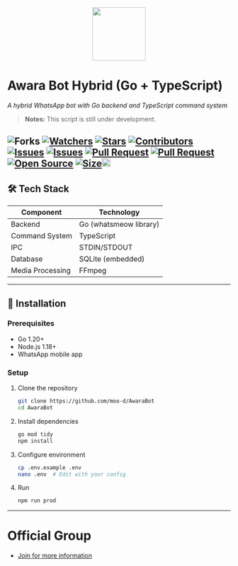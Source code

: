 
<div align="center"><img src="https://files.catbox.moe/ugs4hj.jpg" width="120"></div>

# Awara Bot Hybrid (Go + TypeScript)
 
*A hybrid WhatsApp bot with Go backend and TypeScript command system*
> **Notes:** This script is still under development.

<img title="Forks" src="https://img.shields.io/github/forks/moo-d/AwaraBot?label=Forks&color=blue&style=flat-square"></a>
<a href="https://github.com/moo-d/AwaraBot/watchers"><img title="Watchers" src="https://img.shields.io/github/watchers/moo-d/AwaraBot?label=Watchers&color=green&style=flat-square"></a>
<a href="https://github.com/moo-d/AwaraBot/stargazers"><img title="Stars" src="https://img.shields.io/github/stars/moo-d/AwaraBot?label=Stars&color=yellow&style=flat-square"></a>
<a href="https://github.com/moo-d/AwaraBot/graphs/contributors"><img title="Contributors" src="https://img.shields.io/github/contributors/moo-d/AwaraBot?label=Contributors&color=blue&style=flat-square"></a>
<a href="https://github.com/moo-d/AwaraBot/issues"><img title="Issues" src="https://img.shields.io/github/issues/moo-d/AwaraBot?label=Issues&color=success&style=flat-square"></a>
<a href="https://github.com/moo-d/AwaraBot/issues?q=is%3Aissue+is%3Aclosed"><img title="Issues" src="https://img.shields.io/github/issues-closed/moo-d/AwaraBot?label=Issues&color=red&style=flat-square"></a>
<a href="https://github.com/moo-d/AwaraBot/pulls"><img title="Pull Request" src="https://img.shields.io/github/issues-pr/moo-d/AwaraBot?label=PullRequest&color=success&style=flat-square"></a>
<a href="https://github.com/moo-d/AwaraBot/pulls?q=is%3Apr+is%3Aclosed"><img title="Pull Request" src="https://img.shields.io/github/issues-pr-closed/moo-d/AwaraBot?label=PullRequest&color=red&style=flat-square"></a>
<a href="https://github.com/moo-d/AwaraBot"><img title="Open Source" src="https://badges.frapsoft.com/os/v2/open-source.svg?v=103"></a>
<a href="https://github.com/moo-d/AwaraBot/"><img title="Size" src="https://img.shields.io/github/repo-size/moo-d/AwaraBot?style=flat-square&color=green"></a><a href="https://github.com/moo-d/AwaraBot/graphs/commit-activity"><img height="20" src="https://img.shields.io/badge/Maintained%3F-yes-green.svg"></a>&nbsp;&nbsp;
---
<!--## 🔥 Features -->

## 🛠️ Tech Stack

| Component       | Technology               |
|-----------------|--------------------------|
| Backend         | Go (whatsmeow library)   |
| Command System  | TypeScript               |
| IPC             | STDIN/STDOUT             |
| Database        | SQLite (embedded)        |
|Media Processing	| FFmpeg                   |
---
## 🚀 Installation

### Prerequisites
- Go 1.20+
- Node.js 1.18+
- WhatsApp mobile app

### Setup
1. Clone the repository
   ```bash
   git clone https://github.com/moo-d/AwaraBot
   cd AwaraBot
   ```

2. Install dependencies
   ```bash
   go mod tidy
   npm install
   ```

3. Configure environment
   ```bash
   cp .env.example .env
   nano .env  # Edit with your config
   ```

4. Run
   ```bash
   npm run prod
   ```
---
# Official Group
- [Join for more information ](https://chat.whatsapp.com/L1xOwYMceo64Ff8958Q1rT)
